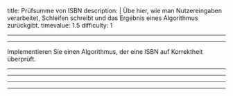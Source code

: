 title: Prüfsumme von ISBN
description: |
  Übe hier, wie man Nutzereingaben verarbeitet, Schleifen schreibt und das Ergebnis eines Algorithmus zurückgibt.
timevalue: 1.5
difficulty: 1

---
---

Implementieren Sie einen Algorithmus, der eine ISBN auf Korrektheit überprüft.

---
---

---
---